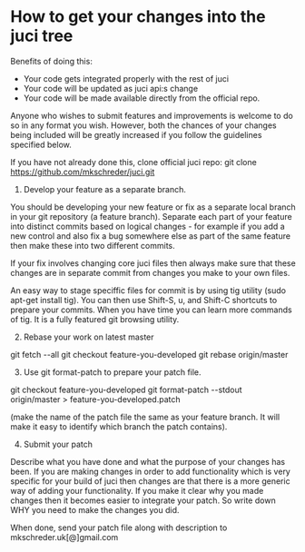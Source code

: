 How to get your changes into the juci tree
==========================================

Benefits of doing this: 
- Your code gets integrated properly with the rest of juci 
- Your code will be updated as juci api:s change
- Your code will be made available directly from the official repo. 

Anyone who wishes to submit features and improvements is welcome to do so in
any format you wish. However, both the chances of your changes being included
will be greatly increased if you follow the guidelines specified below. 

If you have not already done this, clone official juci repo: 
git clone https://github.com/mkschreder/juci.git 

1) Develop your feature as a separate branch. 

You should be developing your new feature or fix as a separate local branch in
your git repository (a feature branch). Separate each part of your feature into
distinct commits based on logical changes - for example if you add a new
control and also fix a bug somewhere else as part of the same feature then make
these into two different commits. 

If your fix involves changing core juci files then always make sure that these
changes are in separate commit from changes you make to your own files.  

An easy way to stage speciffic files for commit is by using tig utility (sudo
apt-get install tig). You can then use Shift-S, u, and Shift-C shortcuts to
prepare your commits. When you have time you can learn more commands of tig. It
is a fully featured git browsing utility.

2) Rebase your work on latest master

git fetch --all
git checkout feature-you-developed
git rebase origin/master

3) Use git format-patch to prepare your patch file. 

git checkout feature-you-developed
git format-patch --stdout \
	origin/master > feature-you-developed.patch

(make the name of the patch file the same as your feature branch. It will make
it easy to identify which branch the patch contains). 

4) Submit your patch

Describe what you have done and what the purpose of your changes has been. If
you are making changes in order to add functionality which is very specific for
your build of juci then changes are that there is a more generic way of adding
your functionality. If you make it clear why you made changes then it becomes
easier to integrate your patch. So write down WHY you need to make the changes
you did.  

When done, send your patch file along with description to
mkschreder.uk[@]gmail.com



